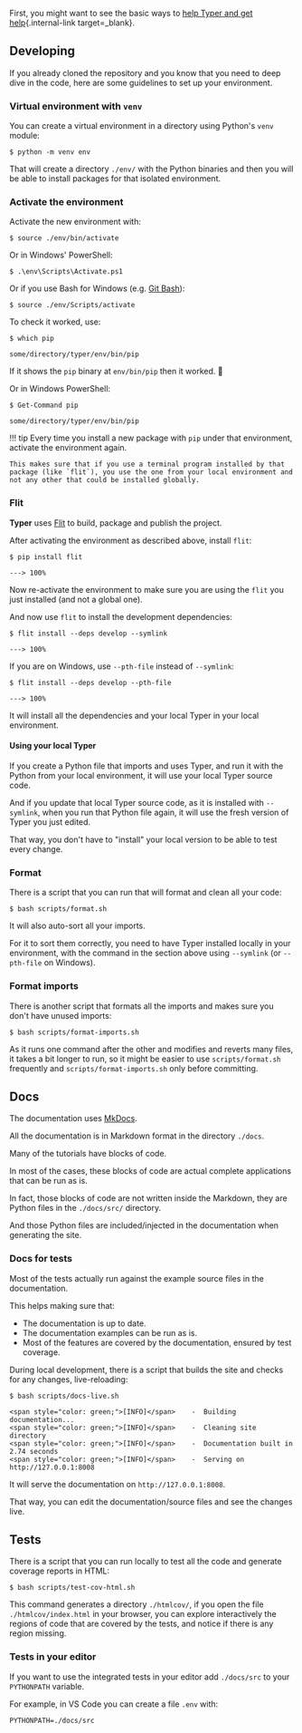 First, you might want to see the basic ways to [help Typer and get help](help-typer.md){.internal-link target=_blank}.

## Developing

If you already cloned the repository and you know that you need to deep dive in the code, here are some guidelines to set up your environment.

### Virtual environment with `venv`

You can create a virtual environment in a directory using Python's `venv` module:

<div class="termy">

```console
$ python -m venv env
```

</div>

That will create a directory `./env/` with the Python binaries and then you will be able to install packages for that isolated environment.

### Activate the environment

Activate the new environment with:

<div class="termy">

```console
$ source ./env/bin/activate
```

</div>

Or in Windows' PowerShell:

<div class="termy">

```console
$ .\env\Scripts\Activate.ps1
```

</div>

Or if you use Bash for Windows (e.g. <a href="https://gitforwindows.org/" class="external-link" target="_blank">Git Bash</a>):

<div class="termy">

```console
$ source ./env/Scripts/activate
```

</div>

To check it worked, use:

<div class="termy">

```console
$ which pip

some/directory/typer/env/bin/pip
```

</div>

If it shows the `pip` binary at `env/bin/pip` then it worked. 🎉

Or in Windows PowerShell:

<div class="termy">

```console
$ Get-Command pip

some/directory/typer/env/bin/pip
```

</div>

!!! tip
    Every time you install a new package with `pip` under that environment, activate the environment again.

    This makes sure that if you use a terminal program installed by that package (like `flit`), you use the one from your local environment and not any other that could be installed globally.

### Flit

**Typer** uses <a href="https://flit.readthedocs.io/en/latest/index.html" class="external-link" target="_blank">Flit</a> to build, package and publish the project.

After activating the environment as described above, install `flit`:

<div class="termy">

```console
$ pip install flit

---> 100%
```

</div>

Now re-activate the environment to make sure you are using the `flit` you just installed (and not a global one).

And now use `flit` to install the development dependencies:

<div class="termy">

```console
$ flit install --deps develop --symlink

---> 100%
```

</div>

If you are on Windows, use `--pth-file` instead of `--symlink`:

<div class="termy">

```console
$ flit install --deps develop --pth-file

---> 100%
```

</div>

It will install all the dependencies and your local Typer in your local environment.

#### Using your local Typer

If you create a Python file that imports and uses Typer, and run it with the Python from your local environment, it will use your local Typer source code.

And if you update that local Typer source code, as it is installed with `--symlink`, when you run that Python file again, it will use the fresh version of Typer you just edited.

That way, you don't have to "install" your local version to be able to test every change.

### Format

There is a script that you can run that will format and clean all your code:

<div class="termy">

```console
$ bash scripts/format.sh
```

</div>

It will also auto-sort all your imports.

For it to sort them correctly, you need to have Typer installed locally in your environment, with the command in the section above using `--symlink` (or `--pth-file` on Windows).

### Format imports

There is another script that formats all the imports and makes sure you don't have unused imports:

<div class="termy">

```console
$ bash scripts/format-imports.sh
```

</div>

As it runs one command after the other and modifies and reverts many files, it takes a bit longer to run, so it might be easier to use `scripts/format.sh` frequently and `scripts/format-imports.sh` only before committing.

## Docs

The documentation uses <a href="https://www.mkdocs.org/" class="external-link" target="_blank">MkDocs</a>.

All the documentation is in Markdown format in the directory `./docs`.

Many of the tutorials have blocks of code.

In most of the cases, these blocks of code are actual complete applications that can be run as is.

In fact, those blocks of code are not written inside the Markdown, they are Python files in the `./docs/src/` directory.

And those Python files are included/injected in the documentation when generating the site.

### Docs for tests

Most of the tests actually run against the example source files in the documentation.

This helps making sure that:

* The documentation is up to date.
* The documentation examples can be run as is.
* Most of the features are covered by the documentation, ensured by test coverage.

During local development, there is a script that builds the site and checks for any changes, live-reloading:

<div class="termy">

```console
$ bash scripts/docs-live.sh

<span style="color: green;">[INFO]</span>    -  Building documentation...
<span style="color: green;">[INFO]</span>    -  Cleaning site directory
<span style="color: green;">[INFO]</span>    -  Documentation built in 2.74 seconds
<span style="color: green;">[INFO]</span>    -  Serving on http://127.0.0.1:8008
```

</div>

It will serve the documentation on `http://127.0.0.1:8008`.

That way, you can edit the documentation/source files and see the changes live.

## Tests

There is a script that you can run locally to test all the code and generate coverage reports in HTML:

<div class="termy">

```console
$ bash scripts/test-cov-html.sh
```

</div>

This command generates a directory `./htmlcov/`, if you open the file `./htmlcov/index.html` in your browser, you can explore interactively the regions of code that are covered by the tests, and notice if there is any region missing.

### Tests in your editor

If you want to use the integrated tests in your editor add `./docs/src` to your `PYTHONPATH` variable.

For example, in VS Code you can create a file `.env` with:

```env
PYTHONPATH=./docs/src
```
